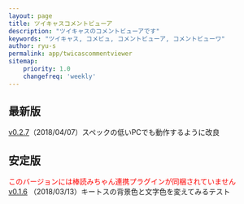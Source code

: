 ```yaml
---
layout: page
title: ツイキャスコメントビューア
description: "ツイキャスのコメントビューアです"
keywords: "ツイキャス, コメビュ, コメントビューア, コメントビューワ"
author: ryu-s
permalink: app/twicascommentviewer
sitemap:
    priority: 1.0
    changefreq: 'weekly'	
---
```


## 最新版
[v0.2.7](http://int-main.net/app/TwicasCommentViewer_v0.2.7.zip)（2018/04/07）スペックの低いPCでも動作するように改良  
  
## 安定版
<font color="#FF0000">このバージョンには棒読みちゃん連携プラグインが同梱されていません</font>  
[v0.1.6](http://int-main.net/app/TwicasCommentViewer_v0.1.6.zip) （2018/03/13）キートスの背景色と文字色を変えてみるテスト  
